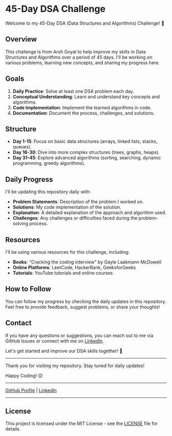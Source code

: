 # 45-Day DSA Challenge

Welcome to my 45-Day DSA (Data Structures and Algorithms) Challenge! 🎉

## Overview

This challenge is from Arsh Goyal to help improve my skills in Data Structures and Algorithms over a period of 45 days. I'll be working on various problems, learning new concepts, and sharing my progress here.

## Goals

1. **Daily Practice**: Solve at least one DSA problem each day.
2. **Conceptual Understanding**: Learn and understand key concepts and algorithms.
3. **Code Implementation**: Implement the learned algorithms in code.
4. **Documentation**: Document the process, challenges, and solutions.

## Structure

- **Day 1-15**: Focus on basic data structures (arrays, linked lists, stacks, queues).
- **Day 16-30**: Dive into more complex structures (trees, graphs, heaps).
- **Day 31-45**: Explore advanced algorithms (sorting, searching, dynamic programming, greedy algorithms).

## Daily Progress

I'll be updating this repository daily with:

- **Problem Statements**: Description of the problem I worked on.
- **Solutions**: My code implementation of the solution.
- **Explanation**: A detailed explanation of the approach and algorithm used.
- **Challenges**: Any challenges or difficulties faced during the problem-solving process.

## Resources

I'll be using various resources for this challenge, including:

- **Books**: "Cracking the coding interview" by Gayle Laakmann McDowell
- **Online Platforms**: LeetCode, HackerRank, GeeksforGeeks
- **Tutorials**: YouTube tutorials and online courses

## How to Follow

You can follow my progress by checking the daily updates in this repository. Feel free to provide feedback, suggest problems, or share your thoughts!

## Contact

If you have any questions or suggestions, you can reach out to me via GitHub Issues or connect with me on [LinkedIn](https://www.linkedin.com/in/harshita-srivastava-157a4320b/).

Let's get started and improve our DSA skills together! 🚀

---

Thank you for visiting my repository. Stay tuned for daily updates!

Happy Coding! 😊

---

[GitHub Profile](https://github.com/ecstatic-harshu) | [LinkedIn](https://www.linkedin.com/in/harshita-srivastava-157a4320b/)

---

## License

This project is licensed under the MIT License - see the [LICENSE](LICENSE) file for details.
